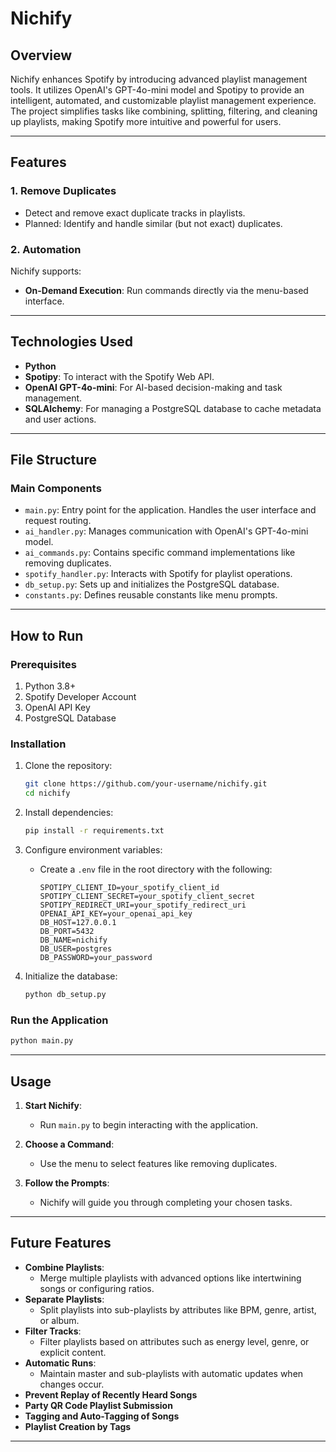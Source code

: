 # Nichify

## Overview

Nichify enhances Spotify by introducing advanced playlist management tools. It utilizes OpenAI's GPT-4o-mini model and Spotipy to provide an intelligent, automated, and customizable playlist management experience. The project simplifies tasks like combining, splitting, filtering, and cleaning up playlists, making Spotify more intuitive and powerful for users.

---

## Features

### 1. Remove Duplicates

- Detect and remove exact duplicate tracks in playlists.
- Planned: Identify and handle similar (but not exact) duplicates.

### 2. Automation

Nichify supports:

- **On-Demand Execution**: Run commands directly via the menu-based interface.

---

## Technologies Used

- **Python**
- **Spotipy**: To interact with the Spotify Web API.
- **OpenAI GPT-4o-mini**: For AI-based decision-making and task management.
- **SQLAlchemy**: For managing a PostgreSQL database to cache metadata and user actions.

---

## File Structure

### Main Components

- `main.py`: Entry point for the application. Handles the user interface and request routing.
- `ai_handler.py`: Manages communication with OpenAI's GPT-4o-mini model.
- `ai_commands.py`: Contains specific command implementations like removing duplicates.
- `spotify_handler.py`: Interacts with Spotify for playlist operations.
- `db_setup.py`: Sets up and initializes the PostgreSQL database.
- `constants.py`: Defines reusable constants like menu prompts.

---

## How to Run

### Prerequisites

1. Python 3.8+
2. Spotify Developer Account
3. OpenAI API Key
4. PostgreSQL Database

### Installation

1. Clone the repository:

   ```bash
   git clone https://github.com/your-username/nichify.git
   cd nichify
   ```

2. Install dependencies:

   ```bash
   pip install -r requirements.txt
   ```

3. Configure environment variables:

   - Create a `.env` file in the root directory with the following:
     ```env
     SPOTIPY_CLIENT_ID=your_spotify_client_id
     SPOTIPY_CLIENT_SECRET=your_spotify_client_secret
     SPOTIPY_REDIRECT_URI=your_spotify_redirect_uri
     OPENAI_API_KEY=your_openai_api_key
     DB_HOST=127.0.0.1
     DB_PORT=5432
     DB_NAME=nichify
     DB_USER=postgres
     DB_PASSWORD=your_password
     ```

4. Initialize the database:

   ```bash
   python db_setup.py
   ```

### Run the Application

```bash
python main.py
```

---

## Usage

1. **Start Nichify**:

   - Run `main.py` to begin interacting with the application.

2. **Choose a Command**:

   - Use the menu to select features like removing duplicates.

3. **Follow the Prompts**:

   - Nichify will guide you through completing your chosen tasks.

---

## Future Features

- **Combine Playlists**:
  - Merge multiple playlists with advanced options like intertwining songs or configuring ratios.
- **Separate Playlists**:
  - Split playlists into sub-playlists by attributes like BPM, genre, artist, or album.
- **Filter Tracks**:
  - Filter playlists based on attributes such as energy level, genre, or explicit content.
- **Automatic Runs**:
  - Maintain master and sub-playlists with automatic updates when changes occur.
- **Prevent Replay of Recently Heard Songs**
- **Party QR Code Playlist Submission**
- **Tagging and Auto-Tagging of Songs**
- **Playlist Creation by Tags**

---

